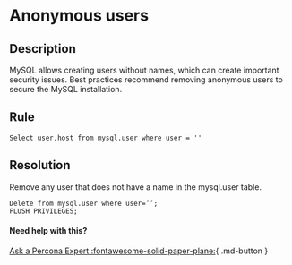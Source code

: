 # Anonymous users

## Description
MySQL allows creating users without names, which can create important security issues. 
Best practices recommend removing anonymous users to secure the MySQL installation.

## Rule
`Select user,host from mysql.user where user = ''`


## Resolution
Remove any user that does not have a name in the mysql.user table.  
```
Delete from mysql.user where user=’’;
FLUSH PRIVILEGES;
```
#### Need help with this?

[Ask a Percona Expert :fontawesome-solid-paper-plane:](https://www.percona.com/about-percona/contact){ .md-button }